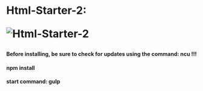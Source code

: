 <h1><strong>Html-Starter-2:</strong>

<p>
	<img src="https://i.ibb.co/RQ6tXwv/Banner-html-starter-2.png" alt="Html-Starter-2">
</p>


<h4>Before installing, be sure to check for updates using the command: ncu !!!</h4>

<h4>npm install</h4>

<h4>start command: gulp </h4>

